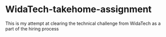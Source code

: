 # WidaTech-takehome-assignment
This is my attempt at clearing the technical challenge from WidaTech as a part of the hiring process
